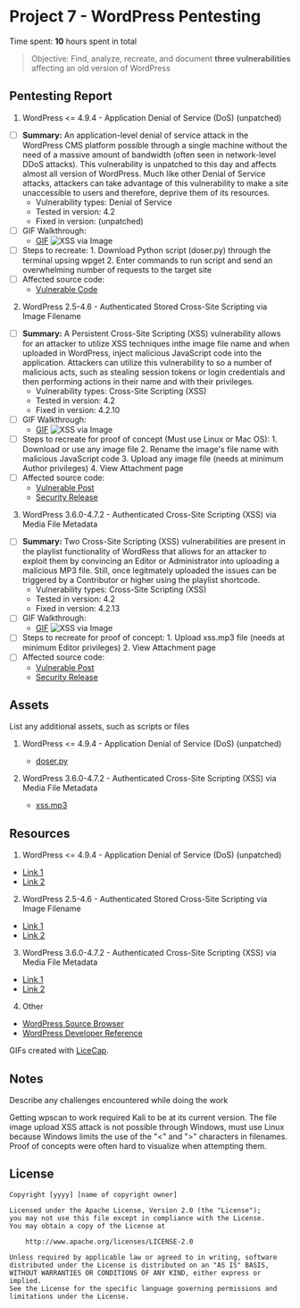 # Project 7 - WordPress Pentesting

Time spent: **10** hours spent in total

> Objective: Find, analyze, recreate, and document **three vulnerabilities** affecting an old version of WordPress

## Pentesting Report

1. WordPress <= 4.9.4 - Application Denial of Service (DoS) (unpatched)
  - [ ] **Summary:** An application-level denial of service attack in the WordPress CMS platform possible through a single machine without the need of a massive amount of bandwidth (often seen in network-level DDoS attacks). This vulnerability is unpatched to this day and affects almost all version of WordPress. Much like other Denial of Service attacks, attackers can take advantage of this vulnerability to make a site unaccessible to users and therefore, deprive them of its resources.
    - Vulnerability types: Denial of Service
    - Tested in version: 4.2
    - Fixed in version: (unpatched)
  - [ ] GIF Walkthrough: 
    - [GIF](https://github.com/HaTeMaiL/FacebookCodePathCourse_Authentic8/blob/master/WordPressPenTest/DoS.gif)
    ![XSS via Image](https://github.com/HaTeMaiL/FacebookCodePathCourse_Authentic8/blob/master/WordPressPenTest/DoS.gif)
  - [ ] Steps to recreate: 
        1. Download Python script (doser.py) through the terminal upsing wpget
        2. Enter commands to run script and send an overwhelming number of requests to the target site
  - [ ] Affected source code:
    - [Vulnerable Code](https://your-wordpress-site.com/wp-admin/load-scripts.php?c=1&load=editor,common,user-profile,media-widgets,media-gallery)
    
2. WordPress 2.5-4.6 - Authenticated Stored Cross-Site Scripting via Image Filename
  - [ ] **Summary:** A Persistent Cross-Site Scripting (XSS) vulnerability allows for an attacker to utilize XSS techniques inthe image file name and when uploaded in WordPress, inject malicious JavaScript code into the application. Attackers can utilize this vulnerability to so a number of malicious acts, such as stealing session tokens or login credentials and then performing actions in their name and with their privileges.
    - Vulnerability types: Cross-Site Scripting (XSS)
    - Tested in version: 4.2
    - Fixed in version: 4.2.10
  - [ ] GIF Walkthrough: 
     - [GIF](https://github.com/HaTeMaiL/FacebookCodePathCourse_Authentic8/blob/master/WordPressPenTest/Image.gif)
     ![XSS via Image](https://github.com/HaTeMaiL/FacebookCodePathCourse_Authentic8/blob/master/WordPressPenTest/Image.gif)
  - [ ] Steps to recreate for proof of concept (Must use Linux or Mac OS): 
          1. Download or use any image file
          2. Rename the image's file name with malicious JavaScript code
          3. Upload any image file (needs at minimum Author privileges)
          4. View Attachment page
  - [ ] Affected source code:
    - [Vulnerable Post](http://your-wordpress-site.com/?attachment_id=#)
    - [Security Release](https://wordpress.org/news/2016/09/wordpress-4-6-1-security-and-maintenance-release/)
    
3. WordPress 3.6.0-4.7.2 - Authenticated Cross-Site Scripting (XSS) via Media File Metadata
  - [ ] **Summary:** Two Cross-Site Scripting (XSS) vulnerabilities are present in the playlist functionality of WordRess that allows for an attacker to exploit them by convincing an Editor or Administrator into uploading a malicious MP3 file. Still, once legitmately uploaded the issues can be triggered by a Contributor or higher using the playlist shortcode.
    - Vulnerability types: Cross-Site Scripting (XSS)
    - Tested in version: 4.2
    - Fixed in version: 4.2.13
  - [ ] GIF Walkthrough: 
    - [GIF](https://github.com/HaTeMaiL/FacebookCodePathCourse_Authentic8/blob/master/WordPressPenTest/Audio.gif)
    ![XSS via Image](https://github.com/HaTeMaiL/FacebookCodePathCourse_Authentic8/blob/master/WordPressPenTest/Audio.gif)
  - [ ] Steps to recreate for proof of concept: 
        1. Upload xss.mp3 file (needs at minimum Editor privileges)
        2. View Attachment page
  - [ ] Affected source code:
    - [Vulnerable Post](http://your-wordpress-site.com/?attachment_id=#)
    - [Security Release](https://wordpress.org/news/2017/03/wordpress-4-7-3-security-and-maintenance-release/)

## Assets

List any additional assets, such as scripts or files

1. WordPress <= 4.9.4 - Application Denial of Service (DoS) (unpatched)
    - [doser.py](https://github.com/quitten/doser.py)

3. WordPress 3.6.0-4.7.2 - Authenticated Cross-Site Scripting (XSS) via Media File Metadata
    - [xss.mp3](https://www.securify.nl/advisory/SFY20160742/xss.mp3)

## Resources

1. WordPress <= 4.9.4 - Application Denial of Service (DoS) (unpatched)
- [Link 1](https://baraktawily.blogspot.com/2018/02/how-to-dos-29-of-world-wide-websites.html)
- [Link 2](https://thehackernews.com/2018/02/wordpress-dos-exploit.html)
    
2. WordPress 2.5-4.6 - Authenticated Stored Cross-Site Scripting via Image Filename
- [Link 1](https://sumofpwn.nl/advisory/2016/persistent_cross_site_scripting_vulnerability_in_wordpress_due_to_unsafe_processing_of_file_names.html)
- [Link 2](https://seclists.org/fulldisclosure/2016/Sep/6)
    
3. WordPress 3.6.0-4.7.2 - Authenticated Cross-Site Scripting (XSS) via Media File Metadata
- [Link 1](https://sumofpwn.nl/advisory/2016/wordpress_audio_playlist_functionality_is_affected_by_cross_site_scripting.html)
- [Link 2](https://seclists.org/oss-sec/2017/q1/563)

4. Other
- [WordPress Source Browser](https://core.trac.wordpress.org/browser/)
- [WordPress Developer Reference](https://developer.wordpress.org/reference/)

GIFs created with [LiceCap](http://www.cockos.com/licecap/).

## Notes

Describe any challenges encountered while doing the work

Getting wpscan to work required Kali to be at its current version. The file image upload XSS attack is not possible through Windows, must use Linux because Windows limits the use of the "<" and ">" characters in filenames. Proof of concepts were often hard to visualize when attempting them.

## License

    Copyright [yyyy] [name of copyright owner]

    Licensed under the Apache License, Version 2.0 (the "License");
    you may not use this file except in compliance with the License.
    You may obtain a copy of the License at

        http://www.apache.org/licenses/LICENSE-2.0

    Unless required by applicable law or agreed to in writing, software
    distributed under the License is distributed on an "AS IS" BASIS,
    WITHOUT WARRANTIES OR CONDITIONS OF ANY KIND, either express or implied.
    See the License for the specific language governing permissions and
    limitations under the License.
